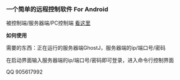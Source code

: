 ### 一个简单的远程控制软件 For Android

被控制端/服务器端/PC控制端 [看这里](https://gitee.com/RockChin/GhostJ)

 **如何使用** 

需要的东西：正在运行的服务器端GhostJ，服务器端的ip/端口号/密码

在启动界面输入服务器端的ip/端口号/密码即可登录，进入命令行控制界面

QQ 905617992 